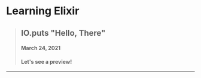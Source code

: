 # Learning Elixir

> ## IO.puts "Hello, There"
>
> #### March 24, 2021
> 
> #### Let's see a preview!

---
